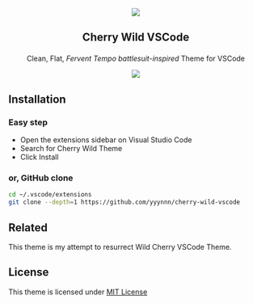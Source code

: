 <p align="center"><img src="https://raw.githubusercontent.com/yyynnn/cherry-wild-vscode/master/assets/cherry-wild.png"/></p>
<h2><p align="center">Cherry Wild VSCode</p></h2>
<p align="center">Clean, Flat, <i>Fervent Tempo battlesuit-inspired</i> Theme for VSCode</p>
<p align="center"><img src="https://raw.githubusercontent.com/yyynnn/cherry-wild-vscode/master/assets/preview-full.png"/></p>
</center>

## Installation

### Easy step
* Open the extensions sidebar on Visual Studio Code
* Search for Cherry Wild Theme
* Click Install

### or, GitHub clone
```bash
cd ~/.vscode/extensions
git clone --depth=1 https://github.com/yyynnn/cherry-wild-vscode
```

## Related
This theme is my attempt to resurrect Wild Cherry VSCode Theme.

## License
This theme is licensed under [MIT License](LICENSE)
